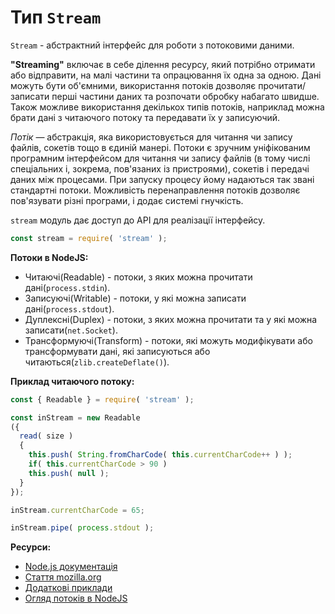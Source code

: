 # Тип ```Stream```

<code>Stream</code> - абстрактний інтерфейс для роботи з потоковими даними.

**"Streaming"** включає в себе ділення ресурсу, який потрібно отримати або відправити, на малі частини та опрацювання їх одна за одною. Дані можуть бути об'ємними, використання потоків дозволяє прочитати/записати перші частини даних та розпочати обробку набагато швидше. Також можливе використання декількох типів потоків, наприклад можна брати дані з читаючого потоку та передавати їх у записуючий.

*Потік* — абстракція, яка використовується для читання чи запису файлів, сокетів тощо в єдиній манері. Потоки є зручним уніфікованим програмним інтерфейсом для читання чи запису файлів (в тому числі спеціальних і, зокрема, пов'язаних із пристроями), сокетів і передачі даних між процесами. При запуску процесу йому надаються так звані стандартні потоки. Можливість перенаправлення потоків дозволяє пов'язувати різні програми, і додає системі гнучкість. 

```stream``` модуль дає доступ до API для реалізації інтерфейсу.

```javascript
const stream = require( 'stream' );
```

**Потоки в NodeJS:**
* Читаючі(Readable) - потоки, з яких можна прочитати дані(```process.stdin```).
* Записуючі(Writable) - потоки, у які можна записати дані(```process.stdout```).
* Дуплексні(Duplex) - потоки, з яких можна прочитати та у які можна записати(```net.Socket```).
* Трансформуючі(Transform) - потоки, які можуть модифікувати або трансформувати дані, які записуються або читаються(```zlib.createDeflate()```).

**Приклад читаючого потоку:**
```javascript
const { Readable } = require( 'stream' ); 

const inStream = new Readable
({
  read( size ) 
  {
    this.push( String.fromCharCode( this.currentCharCode++ ) );
    if( this.currentCharCode > 90 ) 
    this.push( null );
  }
});

inStream.currentCharCode = 65;

inStream.pipe( process.stdout );
```

**Ресурси:**
* [Node.js документація](https://nodejs.org/api/stream.html)
* [Стаття mozilla.org](https://developer.mozilla.org/en-US/docs/Web/API/Streams_API)
* [Додаткові приклади](https://www.codota.com/code/javascript/modules/stream)
* [Огляд потоків в NodeJS](https://www.freecodecamp.org/news/node-js-streams-everything-you-need-to-know-c9141306be93/)